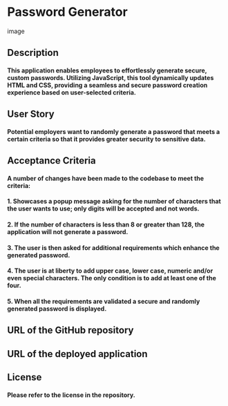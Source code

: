 # Password Generator

image

## Description

#### This application enables employees to effortlessly generate secure, custom passwords. Utilizing JavaScript, this tool dynamically updates HTML and CSS, providing a seamless and secure password creation experience based on user-selected criteria.

## User Story

#### Potential employers want to randomly generate a password that meets a certain criteria so that it provides greater security to sensitive data.  

## Acceptance Criteria

#### A number of changes have been made to the codebase to meet the criteria:

#### 1. Showcases a popup message asking for the number of characters that the user wants to use; only digits will be accepted and not words.
#### 2. If the number of characters is less than 8 or greater than 128, the application will not generate a password. 
#### 3. The user is then asked for additional requirements which enhance the generated password. 
#### 4. The user is at liberty to add upper case, lower case, numeric and/or even special characters. The only condition is to add at least one of the four. 
#### 5. When all the requirements are validated a secure and randomly generated password is displayed.

## URL of the GitHub repository

## URL of the deployed application

## License 

#### Please refer to the license in the repository.